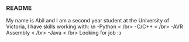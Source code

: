 ### README
My name is Abil and I am a second year student at the University of Victoria, I have skills working with: \n
-Python < /br>
-C/C++ < /br>
-AVR Assembly < /br>
-Java < /br>
Looking for job :з
